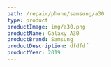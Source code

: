 ```yaml
---
path: /repair/phone/samsung/a30
type: product
productImage: img/a30.png
productName: Galaxy A30
productBrand: Samsung
productDescription: dfdfdf
productYear: 2019
---
```

